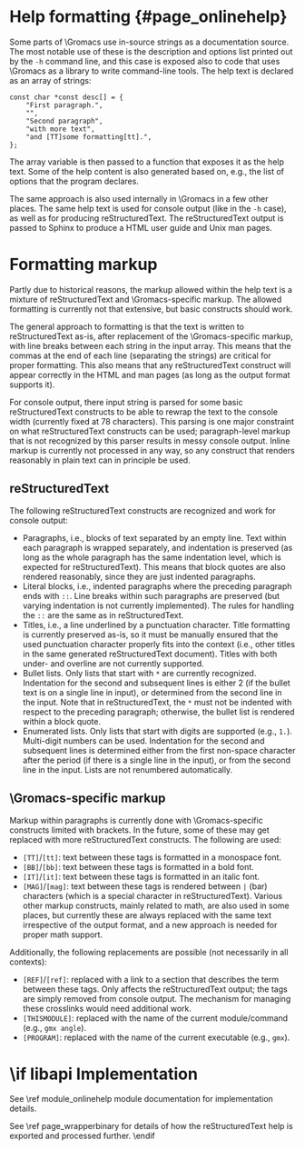 Help formatting {#page_onlinehelp}
===============

Some parts of \Gromacs use in-source strings as a documentation source.  The
most notable use of these is the description and options list printed out by
the `-h` command line, and this case is exposed also to code that uses \Gromacs
as a library to write command-line tools.  The help text is declared as an
array of strings:

    const char *const desc[] = {
        "First paragraph.",
        "",
        "Second paragraph",
        "with more text",
        "and [TT]some formatting[tt].",
    };

The array variable is then passed to a function that exposes it as the help
text.  Some of the help content is also generated based on, e.g., the list of
options that the program declares.

The same approach is also used internally in \Gromacs in a few other places.
The same help text is used for console output (like in the `-h` case), as well
as for producing reStructuredText.  The reStructuredText output is passed to
Sphinx to produce a HTML user guide and Unix man pages.

Formatting markup
=================

Partly due to historical reasons, the markup allowed within the help text is a
mixture of reStructuredText and \Gromacs-specific markup.  The allowed
formatting is currently not that extensive, but basic constructs should work.

The general approach to formatting is that the text is written to
reStructuredText as-is, after replacement of the \Gromacs-specific markup, with
line breaks between each string in the input array.  This means that the commas
at the end of each line (separating the strings) are critical for proper
formatting.  This also means that any reStructuredText construct will appear
correctly in the HTML and man pages (as long as the output format supports it).

For console output, there input string is parsed for some basic
reStructuredText constructs to be able to rewrap the text to the console width
(currently fixed at 78 characters).  This parsing is one major constraint on
what reStructuredText constructs can be used; paragraph-level markup that is
not recognized by this parser results in messy console output.  Inline markup
is currently not processed in any way, so any construct that renders reasonably
in plain text can in principle be used.

reStructuredText
----------------

The following reStructuredText constructs are recognized and work for console
output:
 - Paragraphs, i.e., blocks of text separated by an empty line.  Text within
   each paragraph is wrapped separately, and indentation is preserved (as long
   as the whole paragraph has the same indentation level, which is expected for
   reStructuredText).  This means that block quotes are also rendered
   reasonably, since they are just indented paragraphs.
 - Literal blocks, i.e., indented paragraphs where the preceding paragraph ends
   with `::`.  Line breaks within such paragraphs are preserved (but
   varying indentation is not currently implemented).  The rules for handling
   the `::` are the same as in reStructuredText.
 - Titles, i.e., a line underlined by a punctuation character.
   Title formatting is currently preserved as-is, so it must be manually
   ensured that the used punctuation character properly fits into the context
   (i.e., other titles in the same generated reStructuredText document).
   Titles with both under- and overline are not currently supported.
 - Bullet lists.  Only lists that start with `*` are currently recognized.
   Indentation for the second and subsequent lines is either 2 (if the bullet
   text is on a single line in input), or determined from the second line in
   the input.
   Note that in reStructuredText, the `*` must not be indented with respect to
   the preceding paragraph; otherwise, the bullet list is rendered within a
   block quote.
 - Enumerated lists.  Only lists that start with digits are supported (e.g.,
   `1.`).  Multi-digit numbers can be used.
   Indentation for the second and subsequent lines is determined either from
   the first non-space character after the period (if there is a single line in
   the input), or from the second line in the input.
   Lists are not renumbered automatically.

\Gromacs-specific markup
------------------------

Markup within paragraphs is currently done with \Gromacs-specific constructs
limited with brackets.  In the future, some of these may get replaced with more
reStructuredText constructs.  The following are used:
 - `[TT]`/`[tt]`: text between these tags is formatted in a monospace font.
 - `[BB]`/`[bb]`: text between these tags is formatted in a bold font.
 - `[IT]`/`[it]`: text between these tags is formatted in an italic font.
 - `[MAG]`/`[mag]`: text between these tags is rendered between `|` (bar)
   characters (which is a special character in reStructuredText).
Various other markup constructs, mainly related to math, are also used in some
places, but currently these are always replaced with the same text irrespective
of the output format, and a new approach is needed for proper math support.

Additionally, the following replacements are possible (not necessarily in all
contexts):
 - `[REF]`/`[ref]`: replaced with a link to a section that describes the term
   between these tags.  Only affects the reStructuredText output; the tags are
   simply removed from console output.
   The mechanism for managing these crosslinks would need additional work.
 - `[THISMODULE]`: replaced with the name of the current module/command
   (e.g., `gmx angle`).
 - `[PROGRAM]`: replaced with the name of the current executable (e.g., `gmx`).

\if libapi
Implementation
==============

See \ref module_onlinehelp module documentation for implementation details.

See \ref page_wrapperbinary for details of how the reStructuredText help is
exported and processed further.
\endif
